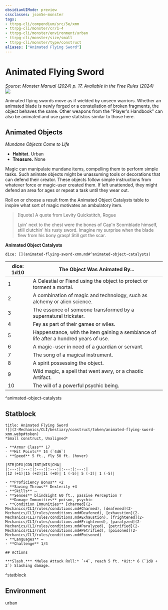 ```yaml
---
obsidianUIMode: preview
cssclasses: json5e-monster
tags:
- ttrpg-cli/compendium/src/5e/xmm
- ttrpg-cli/monster/cr/1-4
- ttrpg-cli/monster/environment/urban
- ttrpg-cli/monster/size/small
- ttrpg-cli/monster/type/construct
aliases: ["Animated Flying Sword"]
---
```

# Animated Flying Sword
*Source: Monster Manual (2024) p. 17. Available in the Free Rules (2024)*  
![](2-Mechanics/CLI/bestiary/construct/img/animated-objects.webp#right)

Animated flying swords move as if wielded by unseen warriors. Whether an animated blade is newly forged or a constellation of broken fragments, the object behaves the same. Other weapons from the "Player's Handbook" can also be animated and use game statistics similar to those here.

## Animated Objects

*Mundane Objects Come to Life*

- **Habitat.** Urban  
- **Treasure.** None  

Magic can manipulate mundane items, compelling them to perform simple tasks. Such animate objects might be unassuming tools or decorations that can defend their creator. These objects follow simple instructions from whatever force or magic-user created them. If left unattended, they might defend an area for ages or repeat a task until they wear out.

Roll on or choose a result from the Animated Object Catalysts table to inspire what sort of magic motivates an ambulatory item.

> [!quote] A quote from Levity Quickstitch, Rogue  
> 
> Lyin' next to the chest were the bones of Cap'n Scornblade himself, still clutchin' his rusty sword. Imagine my surprise when the blade flew from his bony grasp! Still got the scar.

**Animated Object Catalysts**

`dice: [](animated-flying-sword-xmm.md#^animated-object-catalysts)`

| dice: 1d10 | The Object Was Animated By... |
|------------|-------------------------------|
| 1 | A Celestial or Fiend using the object to protect or torment a mortal. |
| 2 | A combination of magic and technology, such as alchemy or alien science. |
| 3 | The essence of someone transformed by a supernatural trickster. |
| 4 | Fey as part of their games or wiles. |
| 5 | Happenstance, with the item gaining a semblance of life after a hundred years of use. |
| 6 | A magic-user in need of a guardian or servant. |
| 7 | The song of a magical instrument. |
| 8 | A spirit possessing the object. |
| 9 | Wild magic, a spell that went awry, or a chaotic Artifact. |
| 10 | The will of a powerful psychic being. |
^animated-object-catalysts

## Statblock

```ad-statblock
title: Animated Flying Sword
![](2-Mechanics/CLI/bestiary/construct/token/animated-flying-sword-xmm.webp#token)
*Small construct, Unaligned*

- **Armor Class** 17 
- **Hit Points** 14 (`4d6`) 
- **Speed** 5 ft., fly 50 ft. (hover)

|STR|DEX|CON|INT|WIS|CHA|
|:---:|:---:|:---:|:---:|:---:|:---:|
|12 (+1)|15 (+2)|11 (+0)| 1 (-5)| 5 (-3)| 1 (-5)|

- **Proficiency Bonus** +2
- **Saving Throws** Dexterity +4
- **Skills** ⏤
- **Senses** blindsight 60 ft., passive Perception 7
- **Damage Immunities** poison, psychic
- **Condition Immunities** [charmed](2-Mechanics/CLI/rules/conditions.md#Charmed), [deafened](2-Mechanics/CLI/rules/conditions.md#Deafened), [exhaustion](2-Mechanics/CLI/rules/conditions.md#Exhaustion), [frightened](2-Mechanics/CLI/rules/conditions.md#Frightened), [paralyzed](2-Mechanics/CLI/rules/conditions.md#Paralyzed), [petrified](2-Mechanics/CLI/rules/conditions.md#Petrified), [poisoned](2-Mechanics/CLI/rules/conditions.md#Poisoned)
- **Languages** —
- **Challenge** 1/4

## Actions

***Slash.*** *Melee Attack Roll:* `+4`, reach 5 ft. *Hit:* 6 (`1d8 + 2`) Slashing damage.
```
^statblock

## Environment

urban